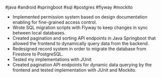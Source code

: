 
#java #android #springboot #sql #postgres #flyway #mockito
- Implemented permission system based on design documentation enabling for fine-grained access control.
- Wrote SQL migration scripts with Flyway to keep changes in sync between local databases.
- Created pagination and sorting API endpoints in Java Springboot that allowed the frontend to dynamically query data from the backend.
- Redesigned record system in order to migrate the database from Firestore to PostgreSQL.
- Tested my implementations with JUnit 
- Created pagination API endpoints for dynamic data querying by the frontend and tested implementation with JUnit and Mockito. 


